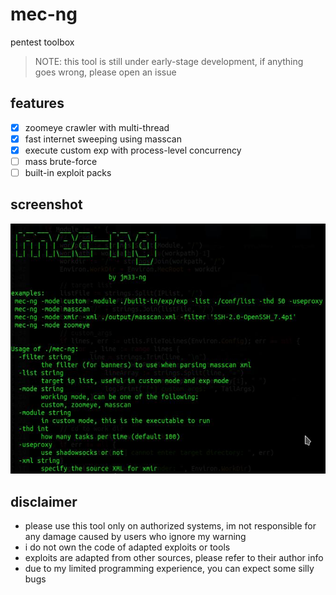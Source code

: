 # mec-ng
pentest toolbox

> NOTE: this tool is still under early-stage development, if anything goes wrong, please open an issue

## features

- [x] zoomeye crawler with multi-thread
- [x] fast internet sweeping using masscan
- [x] execute custom exp with process-level concurrency
- [ ] mass brute-force
- [ ] built-in exploit packs

## screenshot

![screenshot](./img/screenshot.jpeg)

## disclaimer

- please use this tool only on authorized systems, im not responsible for any damage caused by users who ignore my warning
- i do not own the code of adapted exploits or tools
- exploits are adapted from other sources, please refer to their author info
- due to my limited programming experience, you can expect some silly bugs
